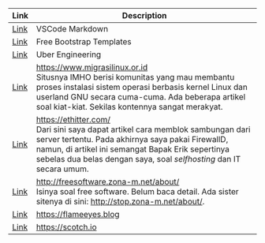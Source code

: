 | Link | Description |
| - | - |
| [Link](https://code.visualstudio.com/docs/languages/markdown) | VSCode Markdown |
| [Link](https://startbootstrap.com/) | Free Bootstrap Templates |
| [Link](https://eng.uber.com/tech-stack-part-one/) | Uber Engineering |
| [Link](https://www.migrasilinux.or.id) | https://www.migrasilinux.or.id<br>Situsnya IMHO berisi komunitas yang mau membantu proses instalasi sistem operasi berbasis kernel Linux dan userland GNU secara cuma-cuma. Ada beberapa artikel soal kiat-kiat. Sekilas kontennya sangat merakyat. |
| [Link](https://ethitter.com/) | https://ethitter.com/<br>Dari sini saya dapat artikel cara memblok sambungan dari server tertentu. Pada akhirnya saya pakai FirewallD, namun, di artikel ini semangat Bapak Erik sepertinya sebelas dua belas dengan saya, soal *selfhosting* dan IT secara umum. |
| [Link](http://freesoftware.zona-m.net/about/) | http://freesoftware.zona-m.net/about/<br>Isinya soal free software. Belum baca detail. Ada sister sitenya di sini: http://stop.zona-m.net/about/. |
| [Link](https://flameeyes.blog) | https://flameeyes.blog |
| [Link](https://scotch.io) | https://scotch.io |
